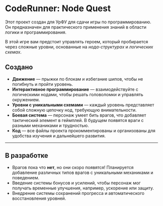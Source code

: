 # **CodeRunner: Node Quest**

Этот проект создан для УрФУ для сдачи игры по программированию. Он предназначен для практического применения знаний в области логики и программирования.

В этой игре вам предстоит управлять героем, который пробирается через сложные уровни, основанные на _нода-структурах_ и _логических схемах_.

## Создано

- **Движение** — прыжки по блокам и избегание шипов, чтобы не погибнуть и пройти уровень.  
- **Интерактивное программирование** — взаимодействуйте с логическими нодами, чтобы решать головоломки и управлять окружением.  
- **Уровни с уникальными схемами** — каждый уровень представляет собой сложную цепочку нод, требующую внимательности.  
- **Боевая система** — персонаж умеет бить врагов, что добавляет тактический элемент в геймплей. В будущем появятся враги с разными механиками и трудностью.  
- **Код** — все файлы проекта прокомментированы и организованы для удобства изучения и дальнейшего развития.

---

## В разработке

- Врагов пока что **нет**, но они скоро появятся! Планируется добавление различных типов врагов с уникальными механиками и поведением.  
- Введение системы бонусов и усилений, чтобы персонаж мог получать временные улучшения, например, ускорение или защиту.  
- Внедрение системы сохранений прогресса и автоматического восстановления уровней.  
